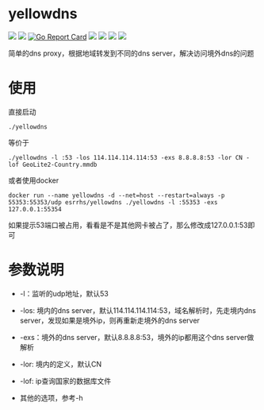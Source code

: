 # yellowdns

[<img src="https://img.shields.io/github/license/esrrhs/yellowdns">](https://github.com/esrrhs/yellowdns)
[<img src="https://img.shields.io/github/languages/top/esrrhs/yellowdns">](https://github.com/esrrhs/yellowdns)
[![Go Report Card](https://goreportcard.com/badge/github.com/esrrhs/yellowdns)](https://goreportcard.com/report/github.com/esrrhs/yellowdns)
[<img src="https://img.shields.io/github/v/release/esrrhs/yellowdns">](https://github.com/esrrhs/yellowdns/releases)
[<img src="https://img.shields.io/github/downloads/esrrhs/yellowdns/total">](https://github.com/esrrhs/yellowdns/releases)
[<img src="https://img.shields.io/docker/pulls/esrrhs/yellowdns">](https://hub.docker.com/repository/docker/esrrhs/yellowdns)
[<img src="https://img.shields.io/github/actions/workflow/status/esrrhs/yellowdns/go.yml?branch=master">](https://github.com/esrrhs/yellowdns/actions)

简单的dns proxy，根据地域转发到不同的dns server，解决访问境外dns的问题

# 使用
直接启动
```
./yellowdns
```
等价于
```
./yellowdns -l :53 -los 114.114.114.114:53 -exs 8.8.8.8:53 -lor CN -lof GeoLite2-Country.mmdb
```
或者使用docker
```
docker run --name yellowdns -d --net=host --restart=always -p 55353:55353/udp esrrhs/yellowdns ./yellowdns -l :55353 -exs 127.0.0.1:55354
```
如果提示53端口被占用，看看是不是其他网卡被占了，那么修改成127.0.0.1:53即可

# 参数说明
* -l：监听的udp地址，默认53

* -los: 境内的dns server，默认114.114.114.114:53，域名解析时，先走境内dns server，发现如果是境外ip，则再重新走境外的dns server

* -exs：境外的dns server，默认8.8.8.8:53，境外的ip都用这个dns server做解析

* -lor: 境内的定义，默认CN

* -lof: ip查询国家的数据库文件

* 其他的选项，参考-h
